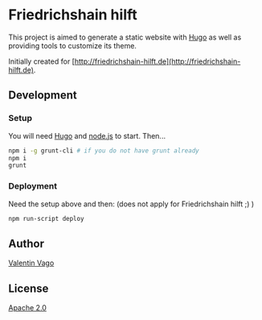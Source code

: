 # Friedrichshain hilft

This project is aimed to generate a static website with [Hugo](http://gohugo.io) as well as providing tools to customize its theme.

Initially created for [http://friedrichshain-hilft.de](http://friedrichshain-hilft.de).

## Development

### Setup

You will need [Hugo](http://gohugo.io) and [node.js](http://nodejs.com) to start.
Then...

```sh
npm i -g grunt-cli # if you do not have grunt already
npm i
grunt
```

### Deployment

Need the setup above and then:
(does not apply for Friedrichshain hilft ;) )

```sh
npm run-script deploy
```




## Author

[Valentin Vago](http://github.com/zeropaper)

## License

[Apache 2.0](https://www.apache.org/licenses/LICENSE-2.0)
